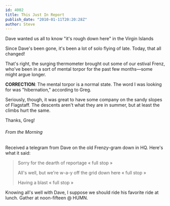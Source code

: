 ```yaml
---
id: 4002
title: This Just In Report
publish_date: "2010-01-11T20:20:28Z"
author: Steve
---
```

  
Dave wanted us all to know "it's rough down here" in the Virgin Islands

Since Dave's been gone, it's been a lot of solo flying of late. Today, that all changed!

That's right, the surging thermometer brought out some of our estival Frenz, who've been in a sort of mental torpor for the past few months—some might argue longer.

**CORRECTION**: The mental torpor is a normal state. The word I was looking for was "hibernation," according to Greg.

Seriously, though, it was great to have some company on the sandy slopes of Flagstaff. The descents aren't what they are in summer, but at least the climbs hurt the same.

Thanks, Greg!

###### From the Morning

Received a telegram from Dave on the old Frenzy-gram down in HQ. Here's what it said:

> Sorry for the dearth of reportage « full stop »
> 
> All's well, but we're w-a-y off the grid down here « full stop »
> 
> Having a blast « full stop »

Knowing all's well with Dave, I suppose we should ride his favorite ride at lunch. Gather at noon-fifteen @ HUMN.
